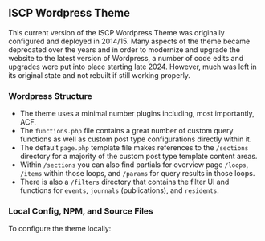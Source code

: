 ## ISCP Wordpress Theme

This current version of the ISCP Wordpress Theme was originally configured and deployed in 2014/15. Many aspects of the theme became deprecated over the years and in order to modernize and upgrade the website to the latest version of Wordpress, a number of code edits and upgrades were put into place starting late 2024. However, much was left in its original state and not rebuilt if still working properly.

### Wordpress Structure

* The theme uses a minimal number plugins including, most importantly, ACF.
* The `functions.php` file contains a great number of custom query functions as well as custom post type configurations directly within it.
* The default `page.php` template file makes references to the `/sections` directory for a majority of the custom post type template content areas.
* Within `/sections` you can also find partials for overview page `/loops`, `/items` within those loops, and `/params` for query results in those loops.
* There is also a `/filters` directory that contains the filter UI and functions for `events`, `journals` (publications), and `residents`.

### Local Config, NPM, and Source Files

To configure the theme locally:
